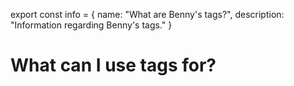 export const info = {
    name: "What are Benny's tags?",
    description: "Information regarding Benny's tags."
}

<PageToolBar title="Benny's tags" />

# What can I use tags for?
